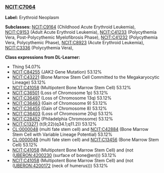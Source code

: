 
### [NCIT:C7064](http://purl.obolibrary.org/obo/NCIT_C7064)
**Label:** Erythroid Neoplasm

**Subclasses:** [NCIT:C9164](http://purl.obolibrary.org/obo/NCIT_C9164) (Childhood Acute Erythroid Leukemia), [NCIT:C9153](http://purl.obolibrary.org/obo/NCIT_C9153) (Adult Acute Erythroid Leukemia), [NCIT:C41233](http://purl.obolibrary.org/obo/NCIT_C41233) (Polycythemia Vera, Post-Polycythemic Myelofibrosis Phase), [NCIT:C41232](http://purl.obolibrary.org/obo/NCIT_C41232) (Polycythemia Vera, Polycythemic Phase), [NCIT:C8923](http://purl.obolibrary.org/obo/NCIT_C8923) (Acute Erythroid Leukemia), [NCIT:C3336](http://purl.obolibrary.org/obo/NCIT_C3336) (Polycythemia Vera), 

**Class expressions from DL-Learner:**

- Thing 54.07%
- [NCIT:C84255](http://purl.obolibrary.org/obo/NCIT_C84255) (JAK2 Gene Mutation) 53.12%
- [NCIT:C43221](http://purl.obolibrary.org/obo/NCIT_C43221) (Bone Marrow Stem Cell Committed to the Megakaryocytic Lineage) 53.12%
- [NCIT:C41058](http://purl.obolibrary.org/obo/NCIT_C41058) (Multipotent Bone Marrow Stem Cell) 53.12%
- [NCIT:C36501](http://purl.obolibrary.org/obo/NCIT_C36501) (Loss of Chromosome 1p) 53.12%
- [NCIT:C36497](http://purl.obolibrary.org/obo/NCIT_C36497) (Loss of Chromosome 13q) 53.12%
- [NCIT:C36463](http://purl.obolibrary.org/obo/NCIT_C36463) (Gain of Chromosome 9) 53.12%
- [NCIT:C36455](http://purl.obolibrary.org/obo/NCIT_C36455) (Gain of Chromosome 8) 53.12%
- [NCIT:C36403](http://purl.obolibrary.org/obo/NCIT_C36403) (Loss of Chromosome 20q) 53.12%
- [NCIT:C28452](http://purl.obolibrary.org/obo/NCIT_C28452) (Philadelphia Chromosome) 53.12%
- [NCIT:C13271](http://purl.obolibrary.org/obo/NCIT_C13271) (t(9;22)(q34.1;q11.2)) 53.12%
- [CL:0000048](http://purl.obolibrary.org/obo/CL_0000048) (multi fate stem cell) and [NCIT:C42884](http://purl.obolibrary.org/obo/NCIT_C42884) (Bone Marrow Stem Cell with Variable Lineage Potential) 53.12%
- [CL:0000048](http://purl.obolibrary.org/obo/CL_0000048) (multi fate stem cell) and [NCIT:C13456](http://purl.obolibrary.org/obo/NCIT_C13456) (Bone Marrow Stem Cell) 53.12%
- [NCIT:C41058](http://purl.obolibrary.org/obo/NCIT_C41058) (Multipotent Bone Marrow Stem Cell) and (not ([UBERON:4200230](http://purl.obolibrary.org/obo/UBERON_4200230) (surface of bone@en))) 53.12%
- [NCIT:C41058](http://purl.obolibrary.org/obo/NCIT_C41058) (Multipotent Bone Marrow Stem Cell) and (not ([UBERON:4200172](http://purl.obolibrary.org/obo/UBERON_4200172) (neck of humerus))) 53.12%


